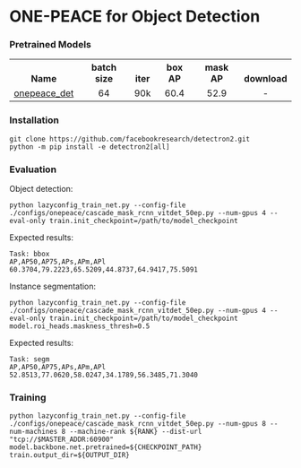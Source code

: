 # ONE-PEACE for Object Detection

### Pretrained Models
<table><tbody>
<!-- START TABLE -->
<!-- TABLE HEADER -->
<th valign="bottom">Name</th>
<th valign="bottom">batch size</th>
<th valign="bottom">iter</th>
<th valign="bottom">box AP</th>
<th valign="bottom">mask AP</th>
<th valign="bottom">download</th>
<!-- TABLE BODY -->
 <tr><td align="left"><a href="configs/onepeace/cascade_mask_rcnn_vitdet_50ep.py">onepeace_det</a></td>
<td align="center">64</td>
<td align="center">90k</td>
<td align="center">60.4</td>
<td align="center">52.9</td>
<td align="center">-</a></td>
</tr>
</tbody></table>

### Installation
```
git clone https://github.com/facebookresearch/detectron2.git
python -m pip install -e detectron2[all]
```

### Evaluation
Object detection:
```
python lazyconfig_train_net.py --config-file ./configs/onepeace/cascade_mask_rcnn_vitdet_50ep.py --num-gpus 4 --eval-only train.init_checkpoint=/path/to/model_checkpoint
```
Expected results:
```
Task: bbox
AP,AP50,AP75,APs,APm,APl
60.3704,79.2223,65.5209,44.8737,64.9417,75.5091
```

Instance segmentation:
```
python lazyconfig_train_net.py --config-file ./configs/onepeace/cascade_mask_rcnn_vitdet_50ep.py --num-gpus 4 --eval-only train.init_checkpoint=/path/to/model_checkpoint model.roi_heads.maskness_thresh=0.5
```
Expected results:
```
Task: segm
AP,AP50,AP75,APs,APm,APl
52.8513,77.0620,58.0247,34.1789,56.3485,71.3040
```

### Training
```
python lazyconfig_train_net.py --config-file ./configs/onepeace/cascade_mask_rcnn_vitdet_50ep.py --num-gpus 8 --num-machines 8 --machine-rank ${RANK} --dist-url "tcp://$MASTER_ADDR:60900" model.backbone.net.pretrained=${CHECKPOINT_PATH} train.output_dir=${OUTPUT_DIR}
```